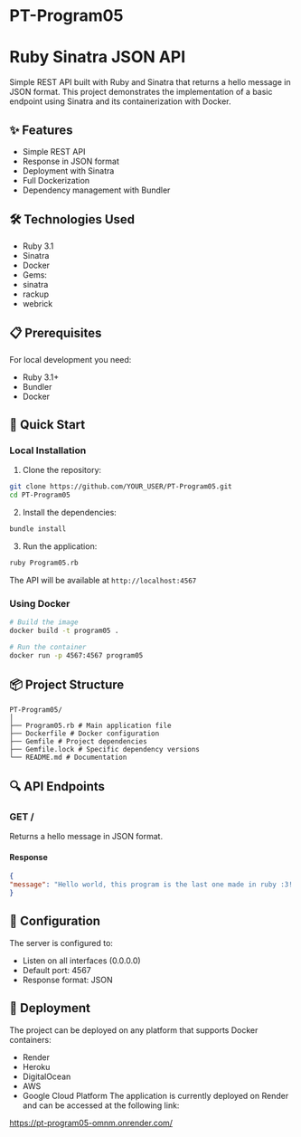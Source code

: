 # PT-Program05

# Ruby Sinatra JSON API

Simple REST API built with Ruby and Sinatra that returns a hello message in JSON format. This project demonstrates the implementation of a basic endpoint using Sinatra and its containerization with Docker.

## ✨ Features

- Simple REST API
- Response in JSON format
- Deployment with Sinatra
- Full Dockerization
- Dependency management with Bundler

## 🛠️ Technologies Used

- Ruby 3.1
- Sinatra
- Docker
- Gems:
- sinatra
- rackup
- webrick

## 📋 Prerequisites

For local development you need:
- Ruby 3.1+
- Bundler
- Docker

## 🚀 Quick Start

### Local Installation

1. Clone the repository:
```bash
git clone https://github.com/YOUR_USER/PT-Program05.git
cd PT-Program05
```

2. Install the dependencies:
```bash
bundle install
```

3. Run the application:
```bash
ruby Program05.rb
```

The API will be available at `http://localhost:4567`

### Using Docker

```bash
# Build the image
docker build -t program05 .

# Run the container
docker run -p 4567:4567 program05
```

## 📦 Project Structure

```
PT-Program05/
│
├── Program05.rb # Main application file
├── Dockerfile # Docker configuration
├── Gemfile # Project dependencies
├── Gemfile.lock # Specific dependency versions
└── README.md # Documentation
```

## 🔍 API Endpoints

### GET /
Returns a hello message in JSON format.

#### Response
```json
{
"message": "Hello world, this program is the last one made in ruby ​​:3!!!"
}
```

## 📝 Configuration

The server is configured to:
- Listen on all interfaces (0.0.0.0)
- Default port: 4567
- Response format: JSON

## 🚀 Deployment

The project can be deployed on any platform that supports Docker containers:
- Render
- Heroku
- DigitalOcean
- AWS
- Google Cloud Platform
The application is currently deployed on Render and can be accessed at the following link:

https://pt-program05-omnm.onrender.com/

